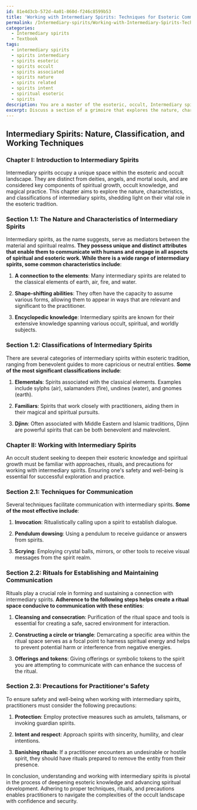 ```yaml
---
id: 81e4d3cb-572d-4a01-860d-f246c8599b53
title: 'Working with Intermediary Spirits: Techniques for Esoteric Communication'
permalink: /Intermediary-spirits/Working-with-Intermediary-Spirits-Techniques-for-Esoteric-Communication/
categories:
  - Intermediary spirits
  - Textbook
tags:
  - intermediary spirits
  - spirits intermediary
  - spirits esoteric
  - spirits occult
  - spirits associated
  - spirits nature
  - spirits related
  - spirits intent
  - spiritual esoteric
  - spirits
description: You are a master of the esoteric, occult, Intermediary spirits and education, you have written many textbooks on the subject in ways that provide students with rich and deep understanding of the subject. You are being asked to write textbook-like sections on a topic and you do it with full context, explainability, and reliability in accuracy to the true facts of the topic at hand, in a textbook style that a student would easily be able to learn from, in a rich, engaging, and contextual way. Always include relevant context (such as formulas and history), related concepts, and in a way that someone can gain deep insights from.
excerpt: Discuss a section of a grimoire that explores the nature, characteristics, and classifications of intermediary spirits, and provides valuable insights and understanding on how an occult student can work with these spirits to deepen their esoteric knowledge and spiritual growth. Additionally, outline the techniques, rituals, and precautions necessary for establishing and maintaining communication with these spirits while ensuring the safety and well-being of the practitioner.
---
```


## Intermediary Spirits: Nature, Classification, and Working Techniques

### Chapter I: Introduction to Intermediary Spirits

Intermediary spirits occupy a unique space within the esoteric and occult landscape. They are distinct from deities, angels, and mortal souls, and are considered key components of spiritual growth, occult knowledge, and magical practice. This chapter aims to explore the nature, characteristics, and classifications of intermediary spirits, shedding light on their vital role in the esoteric tradition.

### Section 1.1: The Nature and Characteristics of Intermediary Spirits

Intermediary spirits, as the name suggests, serve as mediators between the material and spiritual realms. **They possess unique and distinct attributes that enable them to communicate with humans and engage in all aspects of spiritual and esoteric work. While there is a wide range of intermediary spirits, some common characteristics include**:

1. ****A connection to the elements****: Many intermediary spirits are related to the classical elements of earth, air, fire, and water.

2. ****Shape-shifting abilities****: They often have the capacity to assume various forms, allowing them to appear in ways that are relevant and significant to the practitioner.

3. ****Encyclopedic knowledge****: Intermediary spirits are known for their extensive knowledge spanning various occult, spiritual, and worldly subjects.

### Section 1.2: Classifications of Intermediary Spirits

There are several categories of intermediary spirits within esoteric tradition, ranging from benevolent guides to more capricious or neutral entities. **Some of the most significant classifications include**:

1. ****Elementals****: Spirits associated with the classical elements. Examples include sylphs (air), salamanders (fire), undines (water), and gnomes (earth).

2. ****Familiars****: Spirits that work closely with practitioners, aiding them in their magical and spiritual pursuits.

3. ****Djinn****: Often associated with Middle Eastern and Islamic traditions, Djinn are powerful spirits that can be both benevolent and malevolent.

### Chapter II: Working with Intermediary Spirits

An occult student seeking to deepen their esoteric knowledge and spiritual growth must be familiar with approaches, rituals, and precautions for working with intermediary spirits. Ensuring one's safety and well-being is essential for successful exploration and practice.

### Section 2.1: Techniques for Communication

Several techniques facilitate communication with intermediary spirits. **Some of the most effective include**:

1. ****Invocation****: Ritualistically calling upon a spirit to establish dialogue.

2. ****Pendulum dowsing****: Using a pendulum to receive guidance or answers from spirits.

3. ****Scrying****: Employing crystal balls, mirrors, or other tools to receive visual messages from the spirit realm.

### Section 2.2: Rituals for Establishing and Maintaining Communication

Rituals play a crucial role in forming and sustaining a connection with intermediary spirits. **Adherence to the following steps helps create a ritual space conducive to communication with these entities**:

1. ****Cleansing and consecration****: Purification of the ritual space and tools is essential for creating a safe, sacred environment for interaction.

2. ****Constructing a circle or triangle****: Demarcating a specific area within the ritual space serves as a focal point to harness spiritual energy and helps to prevent potential harm or interference from negative energies.

3. ****Offerings and tokens****: Giving offerings or symbolic tokens to the spirit you are attempting to communicate with can enhance the success of the ritual.

### Section 2.3: Precautions for Practitioner's Safety

To ensure safety and well-being when working with intermediary spirits, practitioners must consider the following precautions:

1. ****Protection****: Employ protective measures such as amulets, talismans, or invoking guardian spirits.

2. ****Intent and respect****: Approach spirits with sincerity, humility, and clear intentions.

3. ****Banishing rituals****: If a practitioner encounters an undesirable or hostile spirit, they should have rituals prepared to remove the entity from their presence.

In conclusion, understanding and working with intermediary spirits is pivotal in the process of deepening esoteric knowledge and advancing spiritual development. Adhering to proper techniques, rituals, and precautions enables practitioners to navigate the complexities of the occult landscape with confidence and security.
